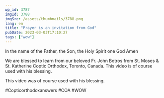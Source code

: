 ```yaml
---
wp_id: 3787
imgId: 3788
imgSrc: /assets/thumbnails/3788.png
lang: en
title: "Prayer is an invitation from God"
pubDate: 2023-03-03T17:10:27
tags: ["wow"]
---
```


<!-- page: 6 -->

<p>In the name of the Father, the Son, the Holy Spirit one God Amen</p>
<p>We are blessed to learn from our beloved Fr. John Botros from St. Moses &amp; St. Katherine Coptic Orthodox, Toronto, Canada. This video is of course used with his blessing.</p>
<p>This video was of course used with his blessing.</p>
<p>#Copticorthodoxanswers #COA #WOW</p>
